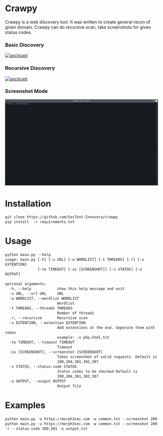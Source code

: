 # Crawpy

Crawpy is a web discovery tool. It was written to create general recon of given domain.
Crawpy can do recursive scan, take screenshots for given status codes.

### Basic Discovery
[![asciicast](https://asciinema.org/a/jVPdNGGpafo3K4feQRoSuCpLI.svg)](https://asciinema.org/a/jVPdNGGpafo3K4feQRoSuCpLI?speed=3)

### Recursive Discovery
[![asciicast](https://asciinema.org/a/lKav0RTvViRmj8db9hyJALOfn.svg)](https://asciinema.org/a/lKav0RTvViRmj8db9hyJALOfn?speed=10)
### Screenshot Mode
![gif](https://github.com/SecTest-Innovera/crawpy/blob/master/screenshots/crawpy.gif)


# Installation
```
git clone https://github.com/SecTest-Innovera/crawpy
pip install  -r requirements.txt
```

# Usage 
```
python main.py --help
usage: main.py [-h] [-u URL] [-w WORDLIST] [-t THREADS] [-r] [-x EXTENTION]
               [-to TIMEOUT] [-ss [SCREENSHOT]] [-s STATUS] [-o OUTPUT]

optional arguments:
  -h, --help            show this help message and exit
  -u URL, --url URL     URL
  -w WORDLIST, --wordlist WORDLIST
                        Wordlist
  -t THREADS, --threads THREADS
                        Number of threads
  -r, --recursive       Recursive scan
  -x EXTENTION, --extention EXTENTION
                        Add extentions at the end. Seperate them with comas
                        example: -x php,html,txt
  -to TIMEOUT, --timeout TIMEOUT
                        Timeout
  -ss [SCREENSHOT], --screenshot [SCREENSHOT]
                        Takes screenshot of valid requests. Default is
                        200,204,301,302,307
  -s STATUS, --status-code STATUS
                        Status codes to be checked Default is
                        200,204,301,302,307
  -o OUTPUT, --output OUTPUT
                        Output file
```

# Examples

```
python main.py -u https://morph3sec.com -w common.txt --screenshot 200
python main.py -u https://morph3sec.com -w common.txt --screenshot 200 -r --status-code 200,301 -o output.txt
```


